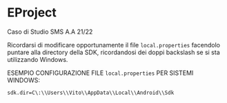 # EProject
Caso di Studio SMS A.A 21/22

Ricordarsi di modificare opportunamente il file `local.properties` facendolo puntare alla directory della SDK, ricordandosi dei doppi backslash se si sta utilizzando Windows.

ESEMPIO CONFIGURAZIONE FILE `local.properties` PER SISTEMI WINDOWS:

```
sdk.dir=C\:\\Users\\Vito\\AppData\\Local\\Android\\Sdk

```
